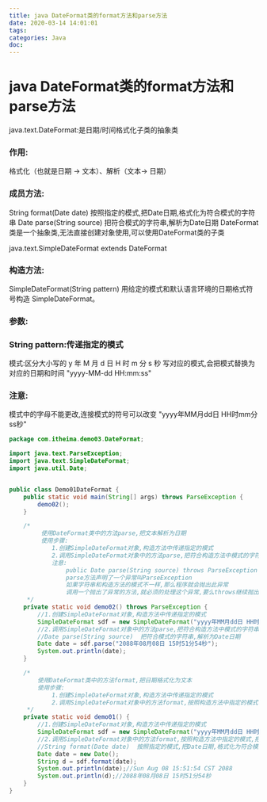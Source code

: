 ```yaml
---
title: java DateFormat类的format方法和parse方法
date: 2020-03-14 14:01:01
tags:
categories: Java
doc:
---
```


# java DateFormat类的format方法和parse方法


java.text.DateFormat:是日期/时间格式化子类的抽象类

### 作用:

格式化（也就是日期 -> 文本）、解析（文本-> 日期）

### 成员方法:

String format(Date date)  按照指定的模式,把Date日期,格式化为符合模式的字符串
Date parse(String source)  把符合模式的字符串,解析为Date日期
DateFormat类是一个抽象类,无法直接创建对象使用,可以使用DateFormat类的子类

java.text.SimpleDateFormat extends DateFormat

### 构造方法:

SimpleDateFormat(String pattern)
  用给定的模式和默认语言环境的日期格式符号构造 SimpleDateFormat。

### 参数:

###  String pattern:传递指定的模式

模式:区分大小写的
y   年
M   月
d   日
H   时
m   分
s   秒
写对应的模式,会把模式替换为对应的日期和时间
"yyyy-MM-dd HH:mm:ss"

### 注意:

模式中的字母不能更改,连接模式的符号可以改变
 "yyyy年MM月dd日 HH时mm分ss秒"





```java
package com.itheima.demo03.DateFormat;

import java.text.ParseException;
import java.text.SimpleDateFormat;
import java.util.Date;


public class Demo01DateFormat {
    public static void main(String[] args) throws ParseException {
        demo02();
    }

    /*
         使用DateFormat类中的方法parse,把文本解析为日期
         使用步骤:
            1.创建SimpleDateFormat对象,构造方法中传递指定的模式
            2.调用SimpleDateFormat对象中的方法parse,把符合构造方法中模式的字符串,解析为Date日期
            注意:
                public Date parse(String source) throws ParseException
                parse方法声明了一个异常叫ParseException
                如果字符串和构造方法的模式不一样,那么程序就会抛出此异常
                调用一个抛出了异常的方法,就必须的处理这个异常,要么throws继续抛出这个异常,要么try catch自己处理
     */
    private static void demo02() throws ParseException {
        //1.创建SimpleDateFormat对象,构造方法中传递指定的模式
        SimpleDateFormat sdf = new SimpleDateFormat("yyyy年MM月dd日 HH时mm分ss秒");
        //2.调用SimpleDateFormat对象中的方法parse,把符合构造方法中模式的字符串,解析为Date日期
        //Date parse(String source)  把符合模式的字符串,解析为Date日期
        Date date = sdf.parse("2088年08月08日 15时51分54秒");
        System.out.println(date);
    }

    /*
        使用DateFormat类中的方法format,把日期格式化为文本
        使用步骤:
            1.创建SimpleDateFormat对象,构造方法中传递指定的模式
            2.调用SimpleDateFormat对象中的方法format,按照构造方法中指定的模式,把Date日期格式化为符合模式的字符串(文本)
     */
    private static void demo01() {
        //1.创建SimpleDateFormat对象,构造方法中传递指定的模式
        SimpleDateFormat sdf = new SimpleDateFormat("yyyy年MM月dd日 HH时mm分ss秒");
        //2.调用SimpleDateFormat对象中的方法format,按照构造方法中指定的模式,把Date日期格式化为符合模式的字符串(文本)
        //String format(Date date)  按照指定的模式,把Date日期,格式化为符合模式的字符串
        Date date = new Date();
        String d = sdf.format(date);
        System.out.println(date);//Sun Aug 08 15:51:54 CST 2088
        System.out.println(d);//2088年08月08日 15时51分54秒
    }
}

```

